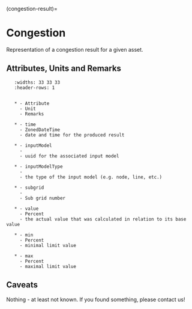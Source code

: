 (congestion-result)=

# Congestion

Representation of a congestion result for a given asset.

## Attributes, Units and Remarks

```{list-table}
   :widths: 33 33 33
   :header-rows: 1


   * - Attribute
     - Unit
     - Remarks

   * - time
     - ZonedDateTime
     - date and time for the produced result
     
   * - inputModel
     -
     - uuid for the associated input model
     
   * - inputModelType
     -
     - the type of the input model (e.g. node, line, etc.)
     
   * - subgrid
     -
     - Sub grid number

   * - value
     - Percent
     - the actual value that was calculated in relation to its base value
     
   * - min
     - Percent
     - minimal limit value

   * - max
     - Percent
     - maximal limit value
```

## Caveats

Nothing - at least not known.
If you found something, please contact us!
